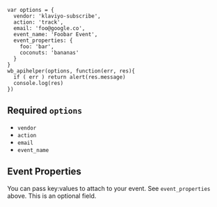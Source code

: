 ```
var options = {
  vendor: 'klaviyo-subscribe',
  action: 'track',
  email: 'foo@google.co',
  event_name: 'Foobar Event',
  event_properties: {
    foo: 'bar',
    coconuts: 'bananas'
  }
}
wb_apihelper(options, function(err, res){
  if ( err ) return alert(res.message)
  console.log(res)
})
```
## Required `options`
* `vendor`
* `action`
* `email`
* `event_name`

## Event Properties
You can pass key:values to attach to your event. See `event_properties` above. This is an optional field.
